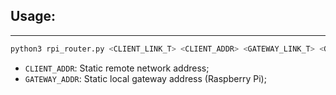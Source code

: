 ## Usage:
--------------

``` bash
python3 rpi_router.py <CLIENT_LINK_T> <CLIENT_ADDR> <GATEWAY_LINK_T> <GATEWAY_ADDR> 
```

- `CLIENT_ADDR`: Static remote network address;
- `GATEWAY_ADDR`: Static local gateway address (Raspberry Pi);
